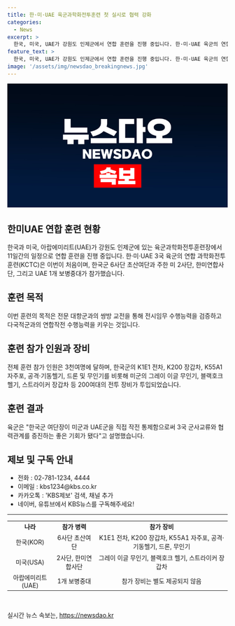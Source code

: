 ```yaml
---
title: 한·미·UAE 육군과학화전투훈련 첫 실시로 협력 강화
categories:
  - News
excerpt: >
  한국, 미국, UAE가 강원도 인제군에서 연합 훈련을 진행 중입니다. 한·미·UAE 육군의 연합 과학화전투훈련(KCTC)은 처음으로 이뤄지고 있는데, 이번에는 3000여명이 참가하며 200여대의 전투 장비가 투입됐습니다. 훈련은 전문 대항군과의 교전을 통해 전시임무 수행능력을 검증하고 다국적군과의 연합작전 수행능력을 키우는 것이 목적입니다. 한국군 여단장이 직접 미군과 UAE군을 작전 통제함으로써 3국 군사교류와 협력관계를 증진하는 중요한 기회가 됐다고 육군은 설명했습니다.
feature_text: >
  한국, 미국, UAE가 강원도 인제군에서 연합 훈련을 진행 중입니다. 한·미·UAE 육군의 연합 과학화전투훈련(KCTC)은 처음으로 이뤄지고 있는데, 이번에는 3000여명이 참가하며 200여대의 전투 장비가 투입됐습니다. 훈련은 전문 대항군과의 교전을 통해 전시임무 수행능력을 검증하고 다국적군과의 연합작전 수행능력을 키우는 것이 목적입니다. 한국군 여단장이 직접 미군과 UAE군을 작전 통제함으로써 3국 군사교류와 협력관계를 증진하는 중요한 기회가 됐다고 육군은 설명했습니다.
image: '/assets/img/newsdao_breakingnews.jpg'
---
```


<p><img src="/assets/img/newsdao_breakingnews.jpg" alt="ranknews 속보" /></p>

<h2 data-ke-size="size26">한미UAE 연합 훈련 현황</h2>

<p data-ke-size="size16">한국과 미국, 아랍에미리트(UAE)가 강원도 인제군에 있는 육군과학화전투훈련장에서 11일간의 일정으로 연합 훈련을 진행 중입니다. 한·미·UAE 3국 육군의 연합 과학화전투훈련(KCTC)은 이번이 처음이며, 한국군 6사단 초산여단과 주한 미 2사단, 한미연합사단, 그리고 UAE 1개 보병중대가 참가했습니다.</p>

<h2 data-ke-size="size26">훈련 목적</h2>

<p data-ke-size="size16">이번 훈련의 목적은 전문 대항군과의 쌍방 교전을 통해 전시임무 수행능력을 검증하고 다국적군과의 연합작전 수행능력을 키우는 것입니다.</p>

<h2 data-ke-size="size26">훈련 참가 인원과 장비</h2>

<p data-ke-size="size16">전체 훈련 참가 인원은 3천여명에 달하며, 한국군의 K1E1 전차, K200 장갑차, K55A1 자주포, 공격·기동헬기, 드론 및 무인기를 비롯해 미군의 그레이 이글 무인기, 블랙호크 헬기, 스트라이커 장갑차 등 200여대의 전투 장비가 투입되었습니다.</p>

<h2 data-ke-size="size26">훈련 결과</h2>

<p data-ke-size="size16">육군은 "한국군 여단장이 미군과 UAE군을 직접 작전 통제함으로써 3국 군사교류와 협력관계를 증진하는 좋은 기회가 됐다"고 설명했습니다.</p>

<h2 data-ke-size="size26">제보 및 구독 안내</h2>

<ul>
    <li>전화 : 02-781-1234, 4444</li>
    <li>이메일 : kbs1234@kbs.co.kr</li>
    <li>카카오톡 : 'KBS제보' 검색, 채널 추가</li>
    <li>네이버, 유튜브에서 KBS뉴스를 구독해주세요!</li>
</ul>

<hr>

<table>
    <tr>
        <td style="text-align: center; height: 17px;"><b>나라</b></td>
        <td style="text-align: center; height: 17px;"><b>참가 병력</b></td>
        <td style="text-align: center; height: 17px;"><b>참가 장비</b></td>
    </tr>
    <tr>
        <td style="text-align: center; height: 17px;">한국(KOR)</td>
        <td style="text-align: center; height: 17px;">6사단 초산여단</td>
        <td style="text-align: center; height: 17px;">K1E1 전차, K200 장갑차, K55A1 자주포, 공격·기동헬기, 드론, 무인기</td>
    </tr>
    <tr>
        <td style="text-align: center; height: 17px;">미국(USA)</td>
        <td style="text-align: center; height: 17px;">2사단, 한미연합사단</td>
        <td style="text-align: center; height: 17px;">그레이 이글 무인기, 블랙호크 헬기, 스트라이커 장갑차</td>
    </tr>
    <tr>
        <td style="text-align: center; height: 17px;">아랍에미리트(UAE)</td>
        <td style="text-align: center; height: 17px;">1개 보병중대</td>
        <td style="text-align: center; height: 17px;">참가 장비는 별도 제공되지 않음</td>
    </tr>
</table>

<p data-ke-size="size16">&nbsp;</p>
실시간 뉴스 속보는, <a href="https://newsdao.kr" rel="dofollow">https://newsdao.kr</a>


